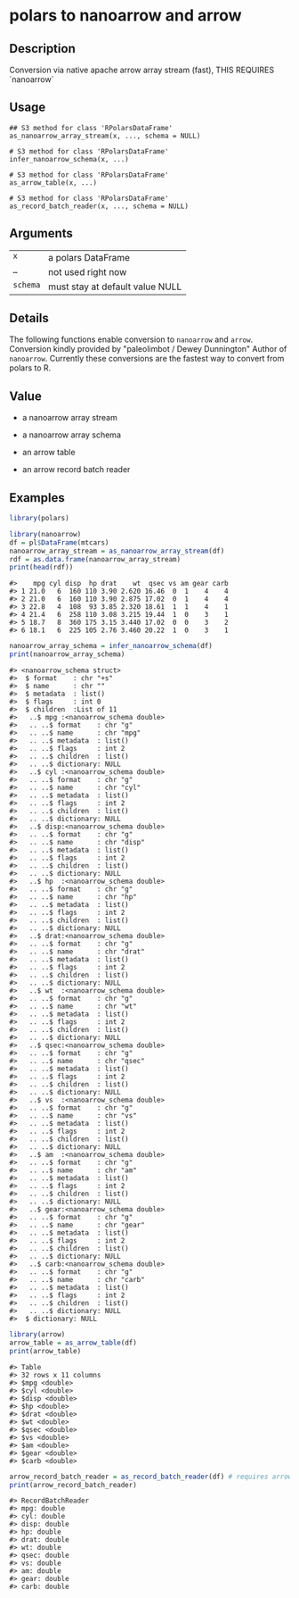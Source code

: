 

# polars to nanoarrow and arrow

## Description

Conversion via native apache arrow array stream (fast), THIS REQUIRES
´nanoarrow´

## Usage

<pre><code class='language-R'>## S3 method for class 'RPolarsDataFrame'
as_nanoarrow_array_stream(x, ..., schema = NULL)

# S3 method for class 'RPolarsDataFrame'
infer_nanoarrow_schema(x, ...)

# S3 method for class 'RPolarsDataFrame'
as_arrow_table(x, ...)

# S3 method for class 'RPolarsDataFrame'
as_record_batch_reader(x, ..., schema = NULL)
</code></pre>

## Arguments

<table>
<tr>
<td style="white-space: nowrap; font-family: monospace; vertical-align: top">
<code id="nanoarrow_:_x">x</code>
</td>
<td>
a polars DataFrame
</td>
</tr>
<tr>
<td style="white-space: nowrap; font-family: monospace; vertical-align: top">
<code id="nanoarrow_:_...">…</code>
</td>
<td>
not used right now
</td>
</tr>
<tr>
<td style="white-space: nowrap; font-family: monospace; vertical-align: top">
<code id="nanoarrow_:_schema">schema</code>
</td>
<td>
must stay at default value NULL
</td>
</tr>
</table>

## Details

The following functions enable conversion to <code>nanoarrow</code> and
<code>arrow</code>. Conversion kindly provided by "paleolimbot / Dewey
Dunnington" Author of <code>nanoarrow</code>. Currently these
conversions are the fastest way to convert from polars to R.

## Value

<ul>
<li>

a nanoarrow array stream

</li>
</ul>
<ul>
<li>

a nanoarrow array schema

</li>
</ul>
<ul>
<li>

an arrow table

</li>
</ul>
<ul>
<li>

an arrow record batch reader

</li>
</ul>

## Examples

``` r
library(polars)

library(nanoarrow)
df = pl$DataFrame(mtcars)
nanoarrow_array_stream = as_nanoarrow_array_stream(df)
rdf = as.data.frame(nanoarrow_array_stream)
print(head(rdf))
```

    #>    mpg cyl disp  hp drat    wt  qsec vs am gear carb
    #> 1 21.0   6  160 110 3.90 2.620 16.46  0  1    4    4
    #> 2 21.0   6  160 110 3.90 2.875 17.02  0  1    4    4
    #> 3 22.8   4  108  93 3.85 2.320 18.61  1  1    4    1
    #> 4 21.4   6  258 110 3.08 3.215 19.44  1  0    3    1
    #> 5 18.7   8  360 175 3.15 3.440 17.02  0  0    3    2
    #> 6 18.1   6  225 105 2.76 3.460 20.22  1  0    3    1

``` r
nanoarrow_array_schema = infer_nanoarrow_schema(df)
print(nanoarrow_array_schema)
```

    #> <nanoarrow_schema struct>
    #>  $ format    : chr "+s"
    #>  $ name      : chr ""
    #>  $ metadata  : list()
    #>  $ flags     : int 0
    #>  $ children  :List of 11
    #>   ..$ mpg :<nanoarrow_schema double>
    #>   .. ..$ format    : chr "g"
    #>   .. ..$ name      : chr "mpg"
    #>   .. ..$ metadata  : list()
    #>   .. ..$ flags     : int 2
    #>   .. ..$ children  : list()
    #>   .. ..$ dictionary: NULL
    #>   ..$ cyl :<nanoarrow_schema double>
    #>   .. ..$ format    : chr "g"
    #>   .. ..$ name      : chr "cyl"
    #>   .. ..$ metadata  : list()
    #>   .. ..$ flags     : int 2
    #>   .. ..$ children  : list()
    #>   .. ..$ dictionary: NULL
    #>   ..$ disp:<nanoarrow_schema double>
    #>   .. ..$ format    : chr "g"
    #>   .. ..$ name      : chr "disp"
    #>   .. ..$ metadata  : list()
    #>   .. ..$ flags     : int 2
    #>   .. ..$ children  : list()
    #>   .. ..$ dictionary: NULL
    #>   ..$ hp  :<nanoarrow_schema double>
    #>   .. ..$ format    : chr "g"
    #>   .. ..$ name      : chr "hp"
    #>   .. ..$ metadata  : list()
    #>   .. ..$ flags     : int 2
    #>   .. ..$ children  : list()
    #>   .. ..$ dictionary: NULL
    #>   ..$ drat:<nanoarrow_schema double>
    #>   .. ..$ format    : chr "g"
    #>   .. ..$ name      : chr "drat"
    #>   .. ..$ metadata  : list()
    #>   .. ..$ flags     : int 2
    #>   .. ..$ children  : list()
    #>   .. ..$ dictionary: NULL
    #>   ..$ wt  :<nanoarrow_schema double>
    #>   .. ..$ format    : chr "g"
    #>   .. ..$ name      : chr "wt"
    #>   .. ..$ metadata  : list()
    #>   .. ..$ flags     : int 2
    #>   .. ..$ children  : list()
    #>   .. ..$ dictionary: NULL
    #>   ..$ qsec:<nanoarrow_schema double>
    #>   .. ..$ format    : chr "g"
    #>   .. ..$ name      : chr "qsec"
    #>   .. ..$ metadata  : list()
    #>   .. ..$ flags     : int 2
    #>   .. ..$ children  : list()
    #>   .. ..$ dictionary: NULL
    #>   ..$ vs  :<nanoarrow_schema double>
    #>   .. ..$ format    : chr "g"
    #>   .. ..$ name      : chr "vs"
    #>   .. ..$ metadata  : list()
    #>   .. ..$ flags     : int 2
    #>   .. ..$ children  : list()
    #>   .. ..$ dictionary: NULL
    #>   ..$ am  :<nanoarrow_schema double>
    #>   .. ..$ format    : chr "g"
    #>   .. ..$ name      : chr "am"
    #>   .. ..$ metadata  : list()
    #>   .. ..$ flags     : int 2
    #>   .. ..$ children  : list()
    #>   .. ..$ dictionary: NULL
    #>   ..$ gear:<nanoarrow_schema double>
    #>   .. ..$ format    : chr "g"
    #>   .. ..$ name      : chr "gear"
    #>   .. ..$ metadata  : list()
    #>   .. ..$ flags     : int 2
    #>   .. ..$ children  : list()
    #>   .. ..$ dictionary: NULL
    #>   ..$ carb:<nanoarrow_schema double>
    #>   .. ..$ format    : chr "g"
    #>   .. ..$ name      : chr "carb"
    #>   .. ..$ metadata  : list()
    #>   .. ..$ flags     : int 2
    #>   .. ..$ children  : list()
    #>   .. ..$ dictionary: NULL
    #>  $ dictionary: NULL

``` r
library(arrow)
arrow_table = as_arrow_table(df)
print(arrow_table)
```

    #> Table
    #> 32 rows x 11 columns
    #> $mpg <double>
    #> $cyl <double>
    #> $disp <double>
    #> $hp <double>
    #> $drat <double>
    #> $wt <double>
    #> $qsec <double>
    #> $vs <double>
    #> $am <double>
    #> $gear <double>
    #> $carb <double>

``` r
arrow_record_batch_reader = as_record_batch_reader(df) # requires arrow
print(arrow_record_batch_reader)
```

    #> RecordBatchReader
    #> mpg: double
    #> cyl: double
    #> disp: double
    #> hp: double
    #> drat: double
    #> wt: double
    #> qsec: double
    #> vs: double
    #> am: double
    #> gear: double
    #> carb: double
